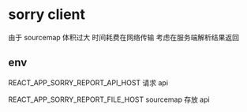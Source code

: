 # sorry client

由于 sourcemap 体积过大 时间耗费在网络传输 考虑在服务端解析结果返回

## env

REACT_APP_SORRY_REPORT_API_HOST
请求 api

REACT_APP_SORRY_REPORT_FILE_HOST
sourcemap 存放 api
